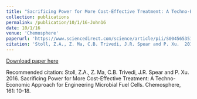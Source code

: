 ```yaml
---
title: "Sacrificing Power for More Cost-Effective Treatment: A Techno-Economic Approach for Engineering Microbial Fuel Cells"
collection: publications
permalink: /publication/10/1/16-John16
date: 10/1/16
venue: 'Chemosphere'
paperurl: 'https://www.sciencedirect.com/science/article/pii/S0045653516308281?via%3Dihub'
citation: 'Stoll, Z.A., Z. Ma, C.B. Trivedi, J.R. Spear and P. Xu.  2016.  Sacrificing Power for More Cost-Effective Treatment: A Techno-Economic Approach for Engineering Microbial Fuel Cells.  Chemosphere, 161: 10-18.'
---
```


<a href='https://www.sciencedirect.com/science/article/pii/S0045653516308281?via%3Dihub'>Download paper here</a>

Recommended citation: Stoll, Z.A., Z. Ma, C.B. Trivedi, J.R. Spear and P. Xu.  2016.  Sacrificing Power for More Cost-Effective Treatment: A Techno-Economic Approach for Engineering Microbial Fuel Cells.  Chemosphere, 161: 10-18.